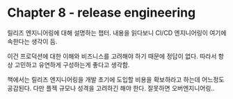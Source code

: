 # Chapter 8 - release engineering

릴리즈 엔지니어링에 대해 설명하는 챕터. 내용을 읽다보니 CI/CD 엔지니어링이 여기에 속한다는 생각이 듬.

이건 프로덕션에 대한 이해와 비즈니스를 고려해야 하기 때문에 정답이 없다. 따라서 항상 고민하고 유연하게 구성하는게 좋다고 생각함.

책에서는 릴리즈 엔지니어링을 개발 초기에 도입할 비용을 확보하라고 하는데 어느정도 공감된다. 다만 플젝 규모나 성격을 고려하긴 해야 한다. 잘못하면 오버엔지니어링..